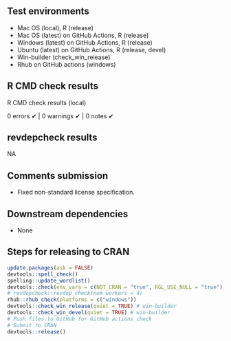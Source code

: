 ## Test environments
* Mac OS (local), R (release)
* Mac OS (latest) on GitHub Actions, R (release)
* Windows (latest) on GitHub Actions, R (release)
* Ubuntu (latest) on GitHub Actions, R (release, devel)
* Win-builder (check_win_release)
* Rhub on GitHub actions (windows)


## R CMD check results
R CMD check results (local)

0 errors ✔ | 0 warnings ✔ | 0 notes ✔


## revdepcheck results

NA
 

## Comments submission

* Fixed non-standard license specification.


## Downstream dependencies
* None


## Steps for releasing to CRAN
```r
update.packages(ask = FALSE)
devtools::spell_check()
spelling::update_wordlist()
devtools::check(env_vars = c(NOT_CRAN = "true", RGL_USE_NULL = "true"))
# revdepcheck::revdep_check(num_workers = 4)
rhub::rhub_check(platforms = c("windows"))
devtools::check_win_release(quiet = TRUE) # win-builder
devtools::check_win_devel(quiet = TRUE) # win-builder
# Push files to GitHub for GitHub actions check
# Submit to CRAN
devtools::release()
```

